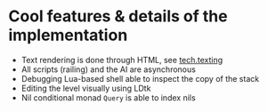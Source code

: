 # Cool features & details of the implementation

[//]: # (TODO! switch standard from _doc.md to _docs/*.md)
[//]: # (TODO each line should link to some documentation)

- Text rendering is done through HTML, see [tech.texting](/tech/texting/_doc.md)
- All scripts (railing) and the AI are asynchronous
- Debugging Lua-based shell able to inspect the copy of the stack
- Editing the level visually using LDtk
- Nil conditional monad `Query` is able to index nils
